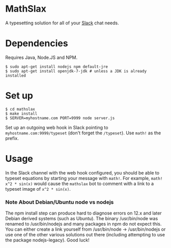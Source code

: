 # MathSlax

A typesetting solution for all of your [Slack](https://slack.com/) chat needs.

# Dependencies
Requires Java, Node.JS and NPM.

```shell
$ sudo apt-get install nodejs npm default-jre
$ sudo apt-get install openjdk-7-jdk # unless a JDK is already installed
```

# Set up
```shell
$ cd mathslax
$ make install
$ SERVER=myhostname.com PORT=9999 node server.js
```

Set up an outgoing web hook in Slack pointing to `myhostname.com:9999/typeset`
(don't forget the `/typeset`). Use `math!` as the prefix.

# Usage
In the Slack channel with the web hook configured, you should be able to
typeset equations by starting your message with `math!`. For example, `math!
x^2 * sin(x)` would cause the `mathslax` bot to comment with a link to a
typeset image of `x^2 * sin(x)`.

### Note About Debian/Ubuntu node vs nodejs

The npm install step can produce hard to diagnose errors on 12.x and later Debian derived systems
(such as Ubuntu). The binary /usr/bin/node was renamed to /usr/bin/nodejs and many packages
in npm do not expect this. You can either create a link yourself from /usr/bin/node -> /usr/bin/nodejs or use one of the other various solutions out there (including attempting to use the package
    nodejs-legacy).  Good luck!

